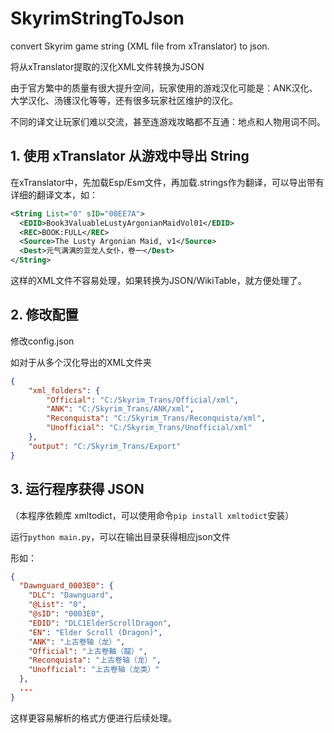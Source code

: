 # SkyrimStringToJson
convert Skyrim game string (XML file from xTranslator) to json.

将从xTranslator提取的汉化XML文件转换为JSON

由于官方繁中的质量有很大提升空间，玩家使用的游戏汉化可能是：ANK汉化、大学汉化、汤镬汉化等等，还有很多玩家社区维护的汉化。

不同的译文让玩家们难以交流，甚至连游戏攻略都不互通：地点和人物用词不同。

## 1. 使用 xTranslator 从游戏中导出 String

在xTranslator中，先加载Esp/Esm文件，再加载.strings作为翻译，可以导出带有详细的翻译文本，如：

```xml
<String List="0" sID="00EE7A">
  <EDID>Book3ValuableLustyArgonianMaidVol01</EDID>
  <REC>BOOK:FULL</REC>
  <Source>The Lusty Argonian Maid, v1</Source>
  <Dest>元气满满的亚龙人女仆，卷一</Dest>
</String>
```

这样的XML文件不容易处理，如果转换为JSON/WikiTable，就方便处理了。


## 2. 修改配置

修改config.json

如对于从多个汉化导出的XML文件夹

```json
{
    "xml_folders": {
        "Official": "C:/Skyrim_Trans/Official/xml",
        "ANK": "C:/Skyrim_Trans/ANK/xml",
        "Reconquista": "C:/Skyrim_Trans/Reconquista/xml",
        "Unofficial": "C:/Skyrim_Trans/Unofficial/xml"
    },
    "output": "C:/Skyrim_Trans/Export"
}
```

## 3. 运行程序获得 JSON

（本程序依赖库 xmltodict，可以使用命令`pip install xmltodict`安装）

运行`python main.py`，可以在输出目录获得相应json文件

形如：

```json
{
  "Dawnguard_0003E0": {
    "DLC": "Dawnguard",
    "@List": "0",
    "@sID": "0003E0",
    "EDID": "DLC1ElderScrollDragon",
    "EN": "Elder Scroll (Dragon)",
    "ANK": "上古卷轴（龙）",
    "Official": "上古卷軸（龍）",
    "Reconquista": "上古卷轴（龙）",
    "Unofficial": "上古卷轴（龙类）"
  },
  ...
}
```

这样更容易解析的格式方便进行后续处理。

